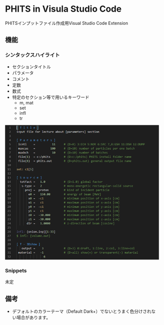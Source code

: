 # PHITS in Visula Studio Code

PHITSインプットファイル作成用Visual Studio Code Extension

## 機能

### シンタックスハイライト

- セクションタイトル
- パラメータ
- コメント
- 定数
- 数式
- 特定のセクション等で用いるキーワード
    - m, mat
    - set
    - infl
    - tr

![capture](https://raw.githubusercontent.com/hiroyuki-hasemi/PHITS-Input-Support/images/capture1.PNG)

### Snippets

未定

## 備考

- デフォルトのカラーテーマ（Default Dark+）でないとうまく色分けされない場合があります。
